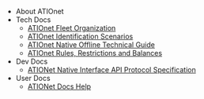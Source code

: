 * About ATIOnet
* Tech Docs
  * [ATIOnet Fleet Organization](https://github.com/sebarenzi/ationetdocs/blob/master/AN-Fleet_Organization-TechGuide.md)
  * [ATIOnet Identification Scenarios](https://github.com/sebarenzi/ationetdocs/blob/master/AN-Identification_Scenarios-TechGuide.md)
  * [ATIOnet Native Offline Technical Guide](https://github.com/sebarenzi/ationetdocs/blob/master/AN-Native_Offline-TechGuide.md)
  * [ATIOnet Rules, Restrictions and Balances](https://github.com/sebarenzi/ationetdocs/blob/master/AN-Rules_Restrictions_Balances-TechGuide.md)
* Dev Docs
  * [ATIONet Native Interface API Protocol Specification](https://github.com/sebarenzi/ationetdocs/blob/master/AN-Native_Interface_Protocol_Spec.md)
* User Docs
  * [ATIONet Docs Help](https://github.com/sebarenzi/ationetdocs/blob/master/AN-Doc_Name-DocType.md)
